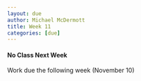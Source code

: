 ```yaml
---
layout: due
author: Michael McDermott
title: Week 11
categories: [due]
---
```

#### No Class Next Week
Work due the following week (November 10)

